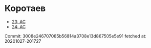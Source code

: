 # Коротаев
- [23: AC](23.md)
- [24: AC](24.md)

Commit: 3008e246707085b56814a3708e13d867505e5e91
 fetched at: 20201027-201727
